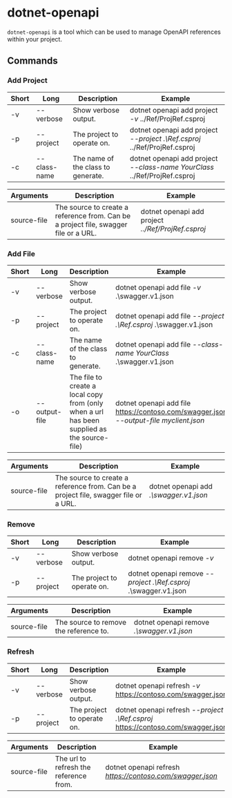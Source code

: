 # dotnet-openapi

`dotnet-openapi` is a tool which can be used to manage OpenAPI references within your project.

## Commands

### Add Project
| Short | Long | Description | Example |
|-------|------|-------|---------|
| -v|--verbose | Show verbose output. |dotnet openapi add project *-v* ../Ref/ProjRef.csproj |
| -p|--project | The project to operate on. |dotnet openapi add project *--project .\Ref.csproj* ../Ref/ProjRef.csproj |
| -c|--class-name | The name of the class to generate. |dotnet openapi add project *--class-name YourClass* ../Ref/ProjRef.csproj |

|  Arguments  | Description | Example |
|-------------|-------------|---------|
| source-file | The source to create a reference from. Can be a project file, swagger file or a URL. |dotnet openapi add project *../Ref/ProjRef.csproj* |

### Add File
| Short | Long | Description | Example |
|-------|------|-------|---------|
| -v|--verbose | Show verbose output. |dotnet openapi add file *-v* .\swagger.v1.json |
| -p|--project | The project to operate on. |dotnet openapi add file *--project .\Ref.csproj* .\swagger.v1.json |
| -c|--class-name | The name of the class to generate. |dotnet openapi add file *--class-name YourClass* .\swagger.v1.json |
| -o|--output-file | The file to create a local copy from (only when a url has been supplied as the source-file) |dotnet openapi add file https://contoso.com/swagger.json *--output-file myclient.json* |

|  Arguments  | Description | Example |
|-------------|-------------|---------|
| source-file | The source to create a reference from. Can be a project file, swagger file or a URL. |dotnet openapi add *.\swagger.v1.json* |

### Remove

| Short | Long | Description| Example |
|-------|------|------------|---------|
| -v|--verbose | Show verbose output. |dotnet openapi remove *-v*|
| -p|--project | The project to operate on. |dotnet openapi remove *--project .\Ref.csproj* .\swagger.v1.json |

|  Arguments  | Description| Example |
| ------------|------------|---------|
| source-file | The source to remove the reference to. |dotnet openapi remove *.\swagger.v1.json* |

### Refresh

| Short | Long | Description | Example |
|-------|------|-------------|---------|
| -v|--verbose | Show verbose output. | dotnet openapi refresh *-v* https://contoso.com/swagger.json |
| -p|--project | The project to operate on. | dotnet openapi refresh *--project .\Ref.csproj* https://contoso.com/swagger.json |

|  Arguments  | Description | Example |
| ------------|-------------|---------|
| source-file | The url to refresh the reference from. | dotnet openapi refresh *https://contoso.com/swagger.json* |
